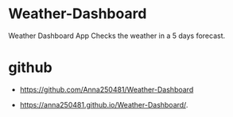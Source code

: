# Weather-Dashboard

Weather Dashboard App  Checks the weather in a 5 days forecast.



# github

- https://github.com/Anna250481/Weather-Dashboard

- https://anna250481.github.io/Weather-Dashboard/.